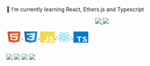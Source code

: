 
🌱 I’m currently learning React, Ethers.js and Typescript


<div align="center">
  <a href="https://github.com/JoaoBatistaSS1999?tab=repositories">
  <img min-height="180em" width="42%" src="https://github-readme-stats.vercel.app/api?username=joaobatistass1999&show_icons=true&theme=radical&include_all_commits=true&count_private=true"/>
  <img min-height="180em" width="50%" src="https://github-readme-stats.vercel.app/api/top-langs/?username=joaobatistass1999&layout=compact&langs_count=7&theme=radical"/>
</div>
  
  

<div style="display: inline_block"><br> 
  <img align="center" alt="HTML" height="30" width="40" src="https://raw.githubusercontent.com/devicons/devicon/master/icons/html5/html5-original.svg">
  <img align="center" alt="CSS" height="30" width="40" src="https://raw.githubusercontent.com/devicons/devicon/master/icons/css3/css3-original.svg">
  <img align="center" alt="Java Script" height="30" width="40" src="https://raw.githubusercontent.com/devicons/devicon/master/icons/javascript/javascript-plain.svg">
  <img align="center" alt="React" height="30" width="40" src="https://raw.githubusercontent.com/devicons/devicon/master/icons/react/react-original.svg">
  <img align="center" alt="Typescript" height="30" width="40" src="https://raw.githubusercontent.com/devicons/devicon/master/icons/typescript/typescript-plain.svg">
  
  
</div>  
  
   ##
  
  <div> 
    <a href="https://t.me/JoaoBatistaSS" target="_blank"><img src="https://img.shields.io/badge/Telegram-2CA5E0?style=for-the-badge&logo=telegram&logoColor=white" target="_blank"></a> 
    <a href="https://www.codewars.com/users/Jo%C3%A3o%20Batista" target="_blank"><img src="https://img.shields.io/badge/Codewars-B1361E?style=for-the-badge&logo=Codewars&logoColor=white" target="_blank"></a>   
 <a href="https://discord.gg/NtnAsMaz" target="_blank"><img src="https://img.shields.io/badge/Discord-7289DA?style=for-the-badge&logo=discord&logoColor=white" target="_blank"></a>   
  <a href="https://www.linkedin.com/in/jo%C3%A3o-santos-65219b23a/" target="_blank"><img src="https://img.shields.io/badge/-LinkedIn-%230077B5?style=for-the-badge&logo=linkedin&logoColor=white" target="_blank"></a>   
   
 
</div>

